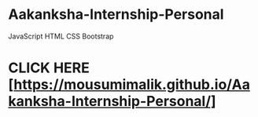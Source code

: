 # Aakanksha-Internship-Personal
JavaScript HTML CSS Bootstrap

# CLICK HERE [https://mousumimalik.github.io/Aakanksha-Internship-Personal/]
